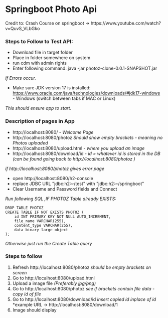 <h1> Springboot Photo Api </h1>
Credit to: Crash Course on springboot -> https://www.youtube.com/watch?v=QuvS_VLbGko 

<h3> Steps to Follow to Test API: </h3>

- Download file in target folder
- Place in folder somewhere on system
- run cdm with admin rights
- Enter following command:
java -jar photoz-clone-0.0.1-SNAPSHOT.jar

*If Errors occur.*

- Make sure JDK version 17 is installed:
https://www.oracle.com/java/technologies/downloads/#jdk17-windows - Windows (switch between tabs if MAC or Linux)

*This should ensure app to start.*

<h3>Description of pages in App</h3>

- http://localhost:8080/ - *Welcome Page*
- http://localhost:8080/photoz *Should show empty brackets - meaning no Photos uploaded*
- http://localhost:8080/upload.html - *where you upload an image*
- http://localhost:8080/download/id - *id = whatever id is stored in the DB (can be found going back to http://localhost:8080/photoz )* 

*if http://localhost:8080/photoz gives error page*
- open http://localhost:8080/h2-console 
- replace JDBC URL "jdbc:h2:~/test" with "jdbc:h2:~/springboot"
- Clear Username and Password fields and Connect

*Run following SQL ,IF PHOTOZ Table already EXISTS:*

```
DROP TABLE PHOTOZ
CREATE TABLE IF NOT EXISTS PHOTOZ (
    id INT PRIMARY KEY NOT NULL AUTO_INCREMENT,
    file_name VARCHAR(255),
    content_type VARCHAR(255),
    data binary large object
);
```

*Otherwise just run the Create Table query*

<h3>Steps to follow</h3>

1) Refresh http://localhost:8080/photoz *should be empty brackets on screen*
2) Go to http://localhost:8080/upload.html 
3) Upload a image file *(Preferably jpg/png)*
4) Go to http://localhost:8080/photoz *see if brackets contain file data - copy id of file*
5) Go to http://localhost:8080/download/id *insert copied id inplace of id* *example URL -> http://localhost:8080/download/1
6) Image should display
